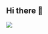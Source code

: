## Hi there 👋
![]([https://github.com/Your_Repository_Name/Your_GIF_Name.gif](https://github.com/destined07/destined07/blob/main/sukuna.gif))
